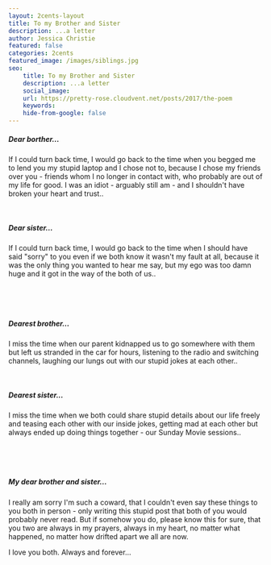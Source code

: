 ```yaml
---
layout: 2cents-layout
title: To my Brother and Sister
description: ...a letter
author: Jessica Christie
featured: false
categories: 2cents
featured_image: /images/siblings.jpg
seo:
    title: To my Brother and Sister
    description: ...a letter
    social_image: 
    url: https://pretty-rose.cloudvent.net/posts/2017/the-poem
    keywords:
    hide-from-google: false
---
```

##### Dear borther...

If I could turn back time, I would go back to the time when you begged me to lend you my stupid laptop and I chose not to, because I chose my friends over you - friends whom I no longer in contact with, who probably are out of my life for good. I was an idiot - arguably still am - and I shouldn't have broken your heart and trust..

&nbsp;

##### Dear sister...

If I could turn back time, I would go back to the time when I should have said "sorry" to you even if we both know it wasn't my fault at all, because it was the only thing you wanted to hear me say, but my ego was too damn huge and it got in the way of the both of us..

&nbsp;

&nbsp;

##### Dearest brother...

I miss the time when our parent kidnapped us to go somewhere with them but left us stranded in the car for hours, listening to the radio and switching channels, laughing our lungs out with our stupid jokes at each other..

&nbsp;

##### Dearest sister...
I miss the time when we both could share stupid details about our life freely and teasing each other with our inside jokes, getting mad at each other but always ended up doing things together - our Sunday Movie sessions..


&nbsp;

&nbsp;

##### My dear brother and sister...

I really am sorry I'm such a coward, that I couldn't even say these things to you both in person - only writing this stupid post that both of you would probably never read. But if somehow you do, please know this for sure, that you two are always in my prayers, always in my heart, no matter what happened, no matter how drifted apart we all are now.

I love you both. Always and forever...

&nbsp;

&nbsp;
